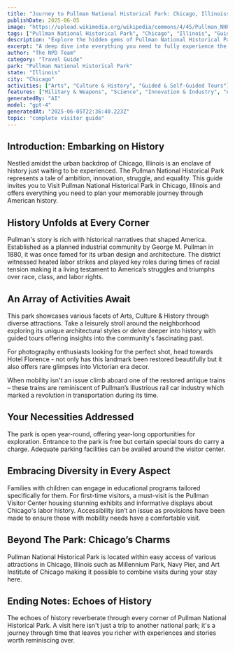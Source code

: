 ```yaml
---
title: "Journey to Pullman National Historical Park: Chicago, Illinoiss Must-See Destination"
publishDate: 2025-06-05
image: "https://upload.wikimedia.org/wikipedia/commons/4/45/Pullman_NHP_Factory_Building.jpg"
tags: ["Pullman National Historical Park", "Chicago", "Illinois", "Guided Tours", "History & Culture", "Hotel Florence", "Family-friendly Activities", "Accessible Visit."]
description: "Explore the hidden gems of Pullman National Historical Park in Chicago, Illinois. Discover its historical significance, amazing views, and enriching activiti..."
excerpt: "A deep dive into everything you need to fully experience the stunning Pullman National Historical Park located in the bustling city of Chicago, Illinois."
author: "The NPD Team"
category: "Travel Guide"
park: "Pullman National Historical Park"
state: "Illinois"
city: "Chicago"
activities: ["Arts", "Culture & History", "Guided & Self-Guided Tours"]
features: ["Military & Weapons", "Science", "Innovation & Industry", "Art", "Music & Literature", "Transportation", "U.S. Wars & Conflicts", "Cultural Heritage & Society"]
generatedBy: "AI"
model: "gpt-4"
generatedAt: "2025-06-05T22:36:40.223Z"
topic: "complete visitor guide"
---
```


## Introduction: Embarking on History
Nestled amidst the urban backdrop of Chicago, Illinois is an enclave of history just waiting to be experienced. The Pullman National Historical Park represents a tale of ambition, innovation, struggle, and equality. This guide invites you to Visit Pullman National Historical Park in Chicago, Illinois and offers everything you need to plan your memorable journey through American history.

## History Unfolds at Every Corner
Pullman's story is rich with historical narratives that shaped America. Established as a planned industrial community by George M. Pullman in 1880, it was once famed for its urban design and architecture. The district witnessed heated labor strikes and played key roles during times of racial tension making it a living testament to America’s struggles and triumphs over race, class, and labor rights.

## An Array of Activities Await 
This park showcases various facets of Arts, Culture & History through diverse attractions. Take a leisurely stroll around the neighborhood exploring its unique architectural styles or delve deeper into history with guided tours offering insights into the community's fascinating past.

For photography enthusiasts looking for the perfect shot, head towards Hotel Florence - not only has this landmark been restored beautifully but it also offers rare glimpses into Victorian era decor.

When mobility isn't an issue climb aboard one of the restored antique trains – these trains are reminiscent of Pullman’s illustrious rail car industry which marked a revolution in transportation during its time.

## Your Necessities Addressed
The park is open year-round, offering year-long opportunities for exploration. Entrance to the park is free but certain special tours do carry a charge. Adequate parking facilities can be availed around the visitor center.

## Embracing Diversity in Every Aspect
Families with children can engage in educational programs tailored specifically for them. For first-time visitors, a must-visit is the Pullman Visitor Center housing stunning exhibits and informative displays about Chicago's labor history. Accessibility isn’t an issue as provisions have been made to ensure those with mobility needs have a comfortable visit.

## Beyond The Park: Chicago’s Charms
Pullman National Historical Park is located within easy access of various attractions in Chicago, Illinois such as Millennium Park, Navy Pier, and Art Institute of Chicago making it possible to combine visits during your stay here.

## Ending Notes: Echoes of History 
The echoes of history reverberate through every corner of Pullman National Historical Park. A visit here isn't just a trip to another national park; it's a journey through time that leaves you richer with experiences and stories worth reminiscing over.